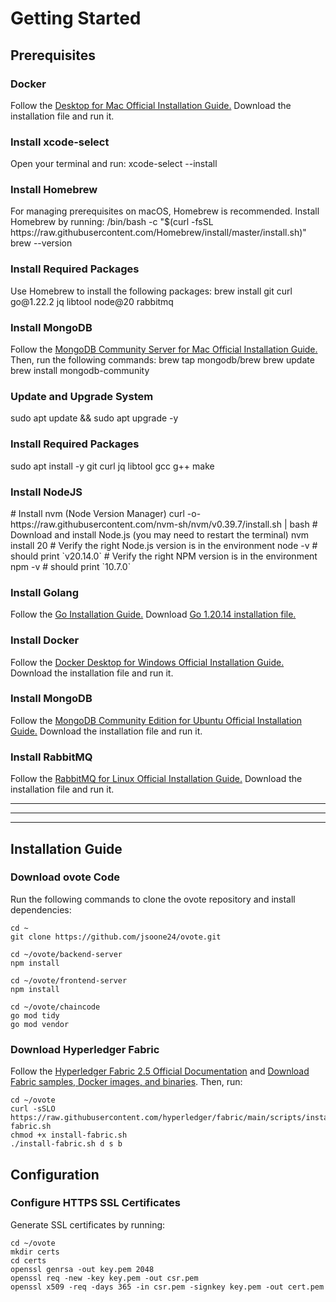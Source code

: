 ﻿# Getting Started

## Prerequisites

<tabs >
    <tab title="MacOS" >
        <h3>Docker</h3>
        Follow the <a href="https://docs.docker.com/desktop/install/mac-install">Desktop for Mac Official Installation Guide.</a> Download the installation file and run it.
        <h3>Install xcode-select</h3>
        Open your terminal and run:
        <code-block lang="shell">
        xcode-select --install
        </code-block>
        <h3>Install Homebrew</h3>
        For managing prerequisites on macOS, Homebrew is recommended. Install Homebrew by running:
        <code-block lang="shell">
        /bin/bash -c "$(curl -fsSL https://raw.githubusercontent.com/Homebrew/install/master/install.sh)"
        brew --version
        </code-block>
        <h3 id="MacOS-install-RequiredPackages">Install Required Packages</h3>
        Use Homebrew to install the following packages:
        <code-block lang="shell">
        brew install git curl go@1.22.2 jq libtool node@20 rabbitmq
        </code-block>
        <h3 id="MacOS-install-MongoDB">Install MongoDB</h3>
        Follow the <a href="https://www.mongodb.com/docs/manual/tutorial/install-mongodb-on-os-x">MongoDB Community Server for Mac Official Installation Guide.</a> Then, run the following commands:
        <code-block lang="shell">
        brew tap mongodb/brew
        brew update
        brew install mongodb-community
        </code-block>
    </tab>
    <tab  title="Linux" >
        <h3>Update and Upgrade System</h3>
        <code-block lang="shell">
        sudo apt update && sudo apt upgrade -y
        </code-block>
        <h3 id="Linux-install-RequiredPackages">Install Required Packages</h3>
        <code-block lang="shell">
        sudo apt install -y git curl jq libtool gcc g++ make
        </code-block>
        <h3>Install NodeJS</h3>
        <code-block lang="shell">
        # Install nvm (Node Version Manager)
        curl -o- https://raw.githubusercontent.com/nvm-sh/nvm/v0.39.7/install.sh | bash
        # Download and install Node.js (you may need to restart the terminal)
        nvm install 20
        # Verify the right Node.js version is in the environment
        node -v # should print `v20.14.0`        
        # Verify the right NPM version is in the environment
        npm -v # should print `10.7.0` 
        </code-block>
        <h3>Install Golang</h3>
        Follow the <a href="https://go.dev/doc/install">Go Installation Guide.</a> Download <a href="https://go.dev/dl/go1.20.14.linux-amd64.tar.gz">Go 1.20.14 installation file.</a>
        <h3>Install Docker</h3>
        Follow the <a href="https://docs.docker.com/desktop/install/windows-install/#install-docker-desktop-on-windows">Docker Desktop for Windows Official Installation Guide.</a> Download the installation file and run it.
        <h3 id="Linux-install-MongoDB">Install MongoDB</h3>
        Follow the <a href="https://www.mongodb.com/docs/manual/tutorial/install-mongodb-on-ubuntu/#std-label-install-mdb-community-ubuntu"> MongoDB Community Edition for Ubuntu Official Installation Guide.</a> Download the installation file and run it.
        <h3>Install RabbitMQ</h3>
        Follow the <a href="https://www.rabbitmq.com/docs/install-debian.html#apt-cloudsmith"> RabbitMQ for Linux Official Installation Guide.</a> Download the installation file and run it.
    </tab>
</tabs>

___

---

***

## Installation Guide

### Download ovote Code

Run the following commands to clone the ovote repository and install dependencies:

```Shell
cd ~
git clone https://github.com/jsoone24/ovote.git

cd ~/ovote/backend-server
npm install

cd ~/ovote/frontend-server
npm install

cd ~/ovote/chaincode
go mod tidy
go mod vendor
```

### Download Hyperledger Fabric

Follow
the [Hyperledger Fabric 2.5 Official Documentation](https://hyperledger-fabric.readthedocs.io/en/release-2.5/prereqs.html)
and [Download Fabric samples, Docker images, and binaries](https://hyperledger-fabric.readthedocs.io/en/release-2.5/install.html).
Then, run:

```Shell
cd ~/ovote
curl -sSLO https://raw.githubusercontent.com/hyperledger/fabric/main/scripts/install-fabric.sh
chmod +x install-fabric.sh
./install-fabric.sh d s b
```

## Configuration

### Configure HTTPS SSL Certificates

Generate SSL certificates by running:

```Shell
cd ~/ovote
mkdir certs
cd certs
openssl genrsa -out key.pem 2048
openssl req -new -key key.pem -out csr.pem
openssl x509 -req -days 365 -in csr.pem -signkey key.pem -out cert.pem
```
